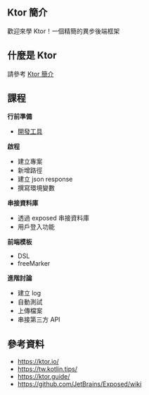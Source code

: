 ## Ktor 簡介

歡迎來學 Ktor！一個精簡的異步後端框架

## 什麼是 Ktor

請參考 [Ktor 簡介](../kotlin-ktor-intro.md)

## 課程
**行前準備**

* [開發工具](tool.md)

**啟程**

* 建立專案
* 新增路徑
* 建立 json response
* 撰寫環境變數

**串接資料庫**

* 透過 exposed 串接資料庫
* 用戶登入功能

**前端模板**

* DSL
* freeMarker

**進階討論**

* 建立 log
* 自動測試
* 上傳檔案
* 串接第三方 API

## 參考資料

* <https://ktor.io/>
* <https://tw.kotlin.tips/>
* <https://ktor.guide/>
* <https://github.com/JetBrains/Exposed/wiki>
